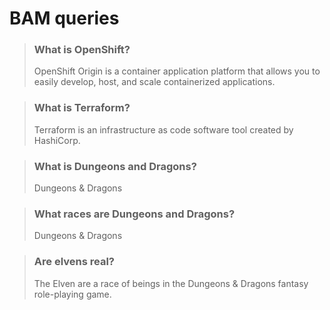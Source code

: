 # BAM queries

> ### What is OpenShift?
 > <p>OpenShift Origin is a container application platform that allows you to easily develop, host, and scale containerized applications.<p>

> ### What is Terraform?
 > <p>Terraform is an infrastructure as code software tool created by HashiCorp.<p>

> ### What is Dungeons and Dragons?
 > <p>Dungeons & Dragons<p>

> ### What races are Dungeons and Dragons?
 > <p>Dungeons & Dragons<p>

> ### Are elvens real?
 > <p>The Elven are a race of beings in the Dungeons & Dragons fantasy role-playing game.<p>
